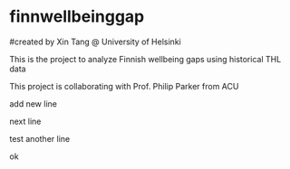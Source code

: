 # finnwellbeinggap

#created by Xin Tang @ University of Helsinki

This is the project to analyze Finnish wellbeing gaps using historical THL data

This project is collaborating with Prof. Philip Parker from ACU

add new line

next line


test another line

ok